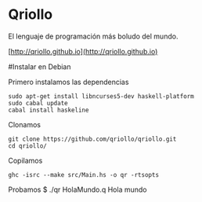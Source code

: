 Qriollo
=======

El lenguaje de programación más boludo del mundo.

[http://qriollo.github.io](http://qriollo.github.io)


#Instalar en Debian 

Primero instalamos las dependencias 
```
sudo apt-get install libncurses5-dev haskell-platform
sudo cabal update
cabal install haskeline

```
Clonamos 

```
git clone https://github.com/qriollo/qriollo.git
cd qriollo/

```

Copilamos

```
ghc -isrc --make src/Main.hs -o qr -rtsopts
```

Probamos 
$ ./qr HolaMundo.q
Hola mundo
